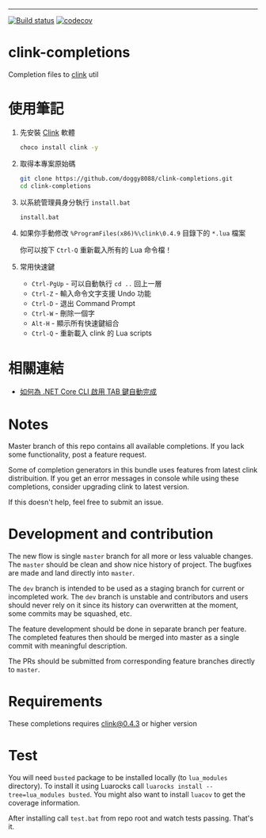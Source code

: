 ****
[![Build status](https://ci.appveyor.com/api/projects/status/h401gvqery4wwa6p/branch/master?svg=true)](https://ci.appveyor.com/project/vladimir-kotikov/clink-completions/branch/master)
[![codecov](https://codecov.io/gh/vladimir-kotikov/clink-completions/branch/master/graph/badge.svg)](https://codecov.io/gh/vladimir-kotikov/clink-completions)

clink-completions
=================

Completion files to [clink](https://github.com/mridgers/clink) util

使用筆記
========

1. 先安裝 [Clink](https://mridgers.github.io/clink/) 軟體

    ```sh
    choco install clink -y
    ```

2. 取得本專案原始碼

    ```sh
    git clone https://github.com/doggy8088/clink-completions.git
    cd clink-completions
    ```

3. 以系統管理員身分執行 `install.bat`

    ```sh
    install.bat
    ```

4. 如果你手動修改 `%ProgramFiles(x86)%\clink\0.4.9` 目錄下的 `*.lua` 檔案

    你可以按下 `Ctrl-Q` 重新載入所有的 Lua 命令檔！

5. 常用快速鍵

   - `Ctrl-PgUp` - 可以自動執行 `cd ..` 回上一層
   - `Ctrl-Z` - 輸入命令文字支援 Undo 功能
   - `Ctrl-D` - 退出 Command Prompt
   - `Ctrl-W` - 刪除一個字
   - `Alt-H` - 顯示所有快速鍵組合
   - `Ctrl-Q` - 重新載入 clink 的 Lua scripts

相關連結
=========

- [如何為 .NET Core CLI 啟用 TAB 鍵自動完成](https://docs.microsoft.com/zh-tw/dotnet/core/tools/enable-tab-autocomplete?WT.mc_id=DT-MVP-4015686)

Notes
=====

Master branch of this repo contains all available completions. If you lack some functionality, post a feature request.

Some of completion generators in this bundle uses features from latest clink distribuition. If you get an error messages in console while using these completions, consider upgrading clink to latest version.

If this doesn't help, feel free to submit an issue.

Development and contribution
============================

The new flow is single `master` branch for all more or less valuable changes. The `master` should be clean and show nice history of project. The bugfixes are made and land directly into `master`.

The `dev` branch is intended to be used as a staging branch for current or incompleted work. The `dev` branch is unstable and contributors and users should never rely on it since its history can overwritten at the moment, some commits may be squashed, etc.

The feature development should be done in separate branch per feature. The completed features then should be merged into master as a single commit with meaningful description.

The PRs should be submitted from corresponding feature branches directly to `master`.

Requirements
============

These completions requires clink@0.4.3 or higher version

# Test

You will need `busted` package to be installed locally (to `lua_modules` directory). To install it
using Luarocks call `luarocks install --tree=lua_modules busted`. You might also want to install
`luacov` to get the coverage information.

After installing call `test.bat` from repo root and watch tests passing. That's it.
